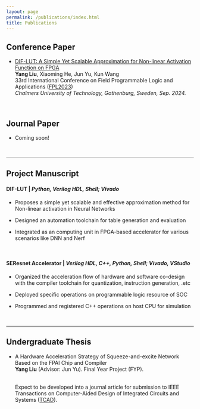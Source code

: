 ```yaml
---
layout: page
permalink: /publications/index.html
title: Publications
---
```




## Conference Paper

- [DIF-LUT: A Simple Yet Scalable Approximation for Non-linear Activation Function on FPGA](https://ieeexplore.ieee.org/document/10296290)<br>**Yang Liu**, Xiaoming He, Jun Yu, Kun Wang<br>33rd International Conference on Field Programmable Logic and Applications ([FPL2023](https://2023.fpl.org/))<br>*Chalmers University of Technology, Gothenburg, Sweden, Sep. 2024.*

  <br>

## Journal Paper

- Coming soon!

  <br>

---

## Project Manuscript

#### DIF-LUT | *Python, Verilog HDL, Shell; Vivado*

- Proposes a simple yet scalable and effective approximation method for Non-linear activation in Neural Networks<br>

- Designed an automation toolchain for table generation and evaluation<br>

- Integrated as an computing unit in FPGA-based accelerator for various scenarios like DNN and Nerf

  <br>

#### SEResnet Accelerator | *Verilog HDL, C++, Python, Shell; Vivado, VStudio*

- Organized the acceleration flow of hardware and software co-design with the compiler toolchain for quantization, instruction generation, .etc<br>

- Deployed specific operations on programmable logic resource of SOC<br>

- Programmed and registered C++ operations on host CPU for simulation<br>

  <br>

---

## Undergraduate Thesis

- A Hardware Acceleration Strategy of Squeeze-and-excite Network Based on the FPAI Chip and Compiler<br>**Yang Liu** (Advisor: Jun Yu). Final Year Project (FYP). 

  <br>Expect to be developed into a journal article for submission to IEEE Transactions on Computer-Aided Design of Integrated Circuits and Systems ([TCAD](https://ieeexplore.ieee.org/xpl/RecentIssue.jsp?punumber=43)).
  
  <br>
